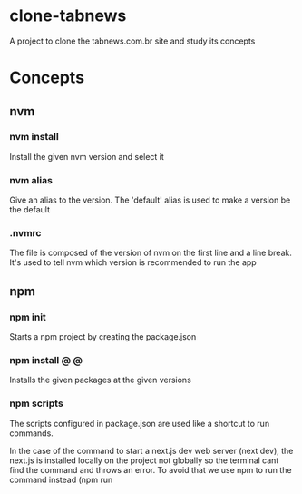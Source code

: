 # clone-tabnews
A project to clone the tabnews.com.br site and study its concepts

# Concepts

## nvm

### nvm install <version>

Install the given nvm version and select it 

### nvm alias <alias> <version>

Give an alias to the version. The 'default' alias is used to make a version be the default

### .nvmrc

The file is composed of the version of nvm on the first line and a line break. 
It's used to tell nvm which version is recommended to run the app
 
## npm

### npm init 

Starts a npm project by creating the package.json

### npm install <name>@<version> <name>@<version>

Installs the given packages at the given versions

### npm scripts

The scripts configured in package.json are used like a shortcut to run commands. 

In the case of the command to start a next.js dev web server (next dev), the next.js is installed locally on the project not globally so the terminal cant find the command and throws an error. To avoid that we use npm to run the command instead (npm run <script name>).

## VS code

### port forwarding

It's possible to configure a port to access the app on another device forwarding a port an setting its visibility to public. The 'ports' window is in the same tab as the terminal in vs code's default layout.

### VS code Timeline

VS Code have a timeline that shows all the changes on the project even if the program was closed. Clicking in one of those changes shows the difference between the file back then and the current file.

## Git

- |git log|: lista os _commits_ do repositório
- |git add|: sobe alterações para a _staging area_
- |git commit|: realiza novos _commits_
- |git commit --amend|: substitui o _commit_ anterior por um novo, mas aproveita as alterações
- |git diff|: calcula a diferença entre as versões/alterações dos arquivos